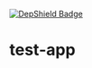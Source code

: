 [![DepShield Badge](https://jcava0.dev.depshield.sonatype.org/badges/bigspotteddog/test-app/depshield.svg)](https://depshield.github.io)

# test-app
